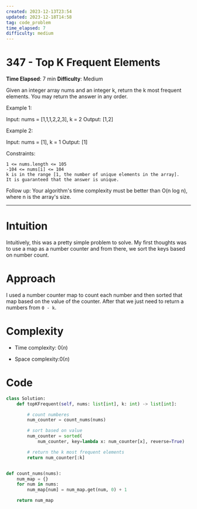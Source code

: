 ```yaml
---
created: 2023-12-13T23:54
updated: 2023-12-18T14:58
tag: code_problem
time_elapsed: 7
difficulty: medium
---
```


# 347 - Top K Frequent Elements

**Time Elapsed**: 7 min
**Difficulty**: Medium

Given an integer array nums and an integer k, return the k most frequent elements. You may return the answer in any order.

Example 1:

Input: nums = [1,1,1,2,2,3], k = 2
Output: [1,2]

Example 2:

Input: nums = [1], k = 1
Output: [1]

 

Constraints:

    1 <= nums.length <= 105
    -104 <= nums[i] <= 104
    k is in the range [1, the number of unique elements in the array].
    It is guaranteed that the answer is unique.

 

Follow up: Your algorithm's time complexity must be better than O(n log n), where n is the array's size.

---

# Intuition
<!-- Describe your first thoughts on how to solve this problem. -->
Intuitively, this was a pretty simple problem to solve. My first thoughts was to use a map as a number counter and from there, we sort the keys based on number count.

# Approach
<!-- Describe your approach to solving the problem. -->
I used a number counter map to count each number and then sorted that map based on the value of the counter. After that we just need to return a numbers from `0 - k`.

# Complexity
- Time complexity: $0(n)$
<!-- Add your time complexity here, e.g. $$O(n)$$ -->

- Space complexity:$0(n)$
<!-- Add your space complexity here, e.g. $$O(n)$$ -->

# Code
```python
class Solution:
    def topKFrequent(self, nums: list[int], k: int) -> list[int]:

        # count numberes
        num_counter = count_nums(nums)

        # sort based on value
        num_counter = sorted(
            num_counter, key=lambda x: num_counter[x], reverse=True)

        # return the k most frequent elements
        return num_counter[:k]


def count_nums(nums):
    num_map = {}
    for num in nums:
        num_map[num] = num_map.get(num, 0) + 1

    return num_map

```

